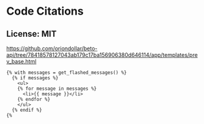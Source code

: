 # Code Citations

## License: MIT
https://github.com/oriondollar/beto-api/tree/78418578127043ab179c17ba156906380d646114/app/templates/prev_base.html

```
{% with messages = get_flashed_messages() %}
  {% if messages %}
    <ul>
    {% for message in messages %}
      <li>{{ message }}</li>
    {% endfor %}
    </ul>
  {% endif %}
{%
```

